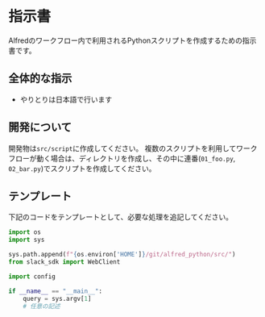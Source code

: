 # 指示書

Alfredのワークフロー内で利用されるPythonスクリプトを作成するための指示書です。

## 全体的な指示

- やりとりは日本語で行います

## 開発について

開発物は`src/script`に作成してください。
複数のスクリプトを利用してワークフローが動く場合は、ディレクトリを作成し、その中に連番(`01_foo.py`, `02_bar.py`)でスクリプトを作成してください。

## テンプレート

下記のコードをテンプレートとして、必要な処理を追記してください。

```python
import os
import sys

sys.path.append(f"{os.environ['HOME']}/git/alfred_python/src/")
from slack_sdk import WebClient

import config

if __name__ == "__main__":
    query = sys.argv[1]
    # 任意の記述
```
